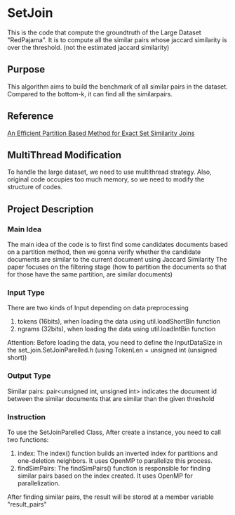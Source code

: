 # SetJoin

This is the code that compute the groundtruth of the Large Dataset "RedPajama".
It is to compute all the similar pairs whose jaccard similarity is over the threshold. (not the estimated jaccard similarity)

## Purpose
This algorithm aims to build the benchmark of all similar pairs in the dataset. Compared to the bottom-k, it can find all the similarpairs.

## Reference
[An Efficient Partition Based Method for Exact Set Similarity Joins](https://people.cs.rutgers.edu/~dd903/assets/papers/vldb16-setjoin.pdf)

## MultiThread Modification
To handle the large dataset, we need to use multithread strategy.
Also, original code occupies too much memory, so we need to modify the structure of codes.

## Project Description
### Main Idea
The main idea of the code is to first find some candidates documents based on a partition method, then we gonna verify whether the candidate documents are similar to the current document using Jaccard Similarity
The paper focuses on the filtering stage (how to partition the documents so that for those have the same partition, are similar documents)

### Input Type
There are two kinds of Input depending on data preprocessing
1. tokens (16bits), when loading the data using util.loadShortBin function
2. ngrams (32bits), when loading the data using util.loadIntBin function

Attention: Before loading the data, you need to define the InputDataSize in the set_join.SetJoinParelled.h (using TokenLen = unsigned int (unsigned short))

### Output Type

Similar pairs: pair<unsigned int, unsigned int> indicates the document id between the similar documents that are similar than the given threshold

### Instruction

To use the SetJoinParelled Class, After create a instance, you need to call two functions:
1. index: The index() function builds an inverted index for partitions and one-deletion neighbors. It uses OpenMP to parallelize this process.
2. findSimPairs: The findSimPairs() function is responsible for finding similar pairs based on the index created. It uses OpenMP for parallelization.

After finding similar pairs, the result will be stored at a member variable "result_pairs"